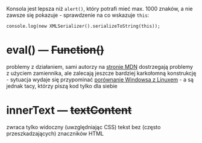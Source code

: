 Konsola jest lepsza niż `alert()`, który potrafi mieć max. 1000 znaków, a nie zawsze się pokazuje - sprawdzenie na co wskazuje  `this`:

`console.log(new XMLSerializer().serializeToString(this));`

# eval() — ~~Function()~~
problemy z działaniem, sami autorzy na [stronie MDN](https://developer.mozilla.org/en-US/docs/Web/JavaScript/Reference/Global_Objects/eval) dostrzegają problemy z użyciem zamiennika, ale zalecają jeszcze bardziej karkołomną konstrukcję - sytuacja wydaje się przypominać [porównanie Windowsa z Linuxem](https://ubuntu.pl/czytelnia/2008/08/14/linux-to-nie-windows/#comment-4310) - a są jednak tacy, którzy piszą kod tylko dla siebie

# innerText — ~~textContent~~
zwraca tylko widoczny (uwzględniając CSS) tekst bez (często przeszkadzających) znaczników HTML











